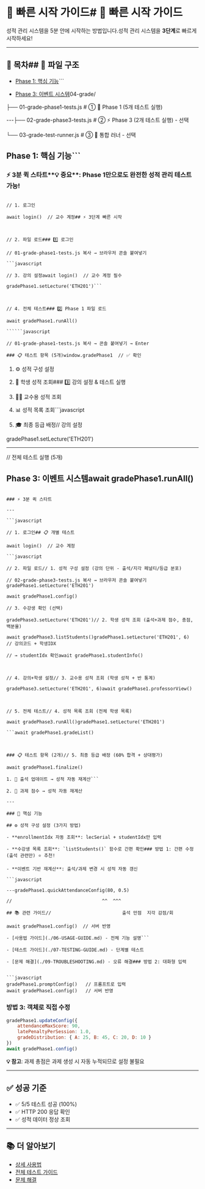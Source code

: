 # 🚀 빠른 시작 가이드# 🚀 빠른 시작 가이드



성적 관리 시스템을 5분 안에 시작하는 방법입니다.성적 관리 시스템을 **3단계**로 빠르게 시작하세요!



------



## 📖 목차## 📁 파일 구조



- [Phase 1: 핵심 기능](#phase-1-핵심-기능)```

- [Phase 3: 이벤트 시스템](#phase-3-이벤트-시스템)04-grade/

├── 01-grade-phase1-tests.js     # ① 🎯 Phase 1 (5개 테스트 실행)

---├── 02-grade-phase3-tests.js     # ② ⚡ Phase 3 (2개 테스트 실행) - 선택

└── 03-grade-test-runner.js      # ③ 🚀 통합 러너 - 선택

## Phase 1: 핵심 기능```



### ⚡ 3분 퀵 스타트**💡 중요**: Phase 1만으로도 완전한 성적 관리 테스트 가능!



```javascript---

// 1. 로그인

await login()  // 교수 계정## ⚡ 3단계 빠른 시작



// 2. 파일 로드### 1️⃣ 로그인

// 01-grade-phase1-tests.js 복사 → 브라우저 콘솔 붙여넣기

```javascript

// 3. 강의 설정await login()  // 교수 계정 필수

gradePhase1.setLecture('ETH201')```



// 4. 전체 테스트### 2️⃣ Phase 1 파일 로드

await gradePhase1.runAll()

``````javascript

// 01-grade-phase1-tests.js 복사 → 콘솔 붙여넣기 → Enter

### 📋 테스트 항목 (5개)window.gradePhase1  // ✅ 확인

```

1. ⚙️ 성적 구성 설정

2. 👤 학생 성적 조회### 3️⃣ 강의 설정 & 테스트 실행

3. 👨‍🏫 교수용 성적 조회

4. 📊 성적 목록 조회```javascript

5. 🎓 최종 등급 배정// 강의 설정

gradePhase1.setLecture('ETH201')

---

// 전체 테스트 실행 (5개)

## Phase 3: 이벤트 시스템await gradePhase1.runAll()

```

### ⚡ 3분 퀵 스타트

---

```javascript

// 1. 로그인## 📋 개별 테스트

await login()  // 교수 계정

```javascript

// 2. 파일 로드// 1. 성적 구성 설정 (강의 단위 - 출석/지각 페널티/등급 분포)

// 02-grade-phase3-tests.js 복사 → 브라우저 콘솔 붙여넣기gradePhase1.setLecture('ETH201')

await gradePhase1.config()

// 3. 수강생 확인 (선택)

gradePhase3.setLecture('ETH201')// 2. 학생 성적 조회 (출석+과제 점수, 총점, 백분율)

await gradePhase3.listStudents()gradePhase1.setLecture('ETH201', 6)  // 강의코드 + 학생IDX

// → studentIdx 확인await gradePhase1.studentInfo()



// 4. 강의+학생 설정// 3. 교수용 성적 조회 (학생 성적 + 반 통계)

gradePhase3.setLecture('ETH201', 6)await gradePhase1.professorView()



// 5. 전체 테스트// 4. 성적 목록 조회 (전체 학생 목록)

await gradePhase3.runAll()gradePhase1.setLecture('ETH201')

```await gradePhase1.gradeList()



### 📋 테스트 항목 (2개)// 5. 최종 등급 배정 (60% 합격 + 상대평가)

await gradePhase1.finalize()

1. 📅 출석 업데이트 → 성적 자동 재계산```

2. 📝 과제 점수 → 성적 자동 재계산

---

### 🎯 핵심 기능

## ⚙️ 성적 구성 설정 (3가지 방법)

- **enrollmentIdx 자동 조회**: lecSerial + studentIdx만 입력

- **수강생 목록 조회**: `listStudents()` 함수로 간편 확인### 방법 1: 간편 수정 (출석 관련만) ⭐ 추천!

- **이벤트 기반 재계산**: 출석/과제 변경 시 성적 자동 갱신

```javascript

---gradePhase1.quickAttendanceConfig(80, 0.5)

//                                 ^^  ^^^

## 📚 관련 가이드//                          출석 만점  지각 감점/회

await gradePhase1.config()  // 서버 반영

- [사용법 가이드](./06-USAGE-GUIDE.md) - 전체 기능 설명```

- [테스트 가이드](./07-TESTING-GUIDE.md) - 단계별 테스트

- [문제 해결](./09-TROUBLESHOOTING.md) - 오류 해결### 방법 2: 대화형 입력


```javascript
gradePhase1.promptConfig()   // 프롬프트로 입력
await gradePhase1.config()   // 서버 반영
```

### 방법 3: 객체로 직접 수정

```javascript
gradePhase1.updateConfig({
    attendanceMaxScore: 90,
    latePenaltyPerSession: 1.0,
    gradeDistribution: { A: 25, B: 45, C: 20, D: 10 }
})
await gradePhase1.config()
```

**💡 참고**: 과제 총점은 과제 생성 시 자동 누적되므로 설정 불필요

---

## ✅ 성공 기준

- ✅ 5/5 테스트 성공 (100%)
- ✅ HTTP 200 응답 확인
- ✅ 성적 데이터 정상 조회

---

## 📚 더 알아보기

- [상세 사용법](./06-USAGE-GUIDE.md)
- [전체 테스트 가이드](./07-TESTING-GUIDE.md)
- [문제 해결](./09-TROUBLESHOOTING.md)
